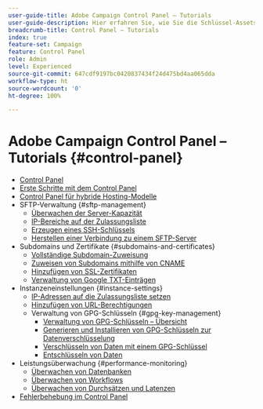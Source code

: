 ```yaml
---
user-guide-title: Adobe Campaign Control Panel – Tutorials
user-guide-description: Hier erfahren Sie, wie Sie die Schlüssel-Assets Ihrer Adobe Campaign-Instanzen überwachen und im Control Panel administrative Aufgaben durchführen.
breadcrumb-title: Control Panel – Tutorials
index: true
feature-set: Campaign
feature: Control Panel
role: Admin
level: Experienced
source-git-commit: 647cdf9197bc0420837434f24d475bd4aa065dda
workflow-type: ht
source-wordcount: '0'
ht-degree: 100%

---
```



# Adobe Campaign Control Panel – Tutorials {#control-panel}

+ [Control Panel](/help/control-panel-overview.md)
+ [Erste Schritte mit dem Control Panel](/help/get-started-with-control-panel.md)
+ [Control Panel für hybride Hosting-Modelle](/help/control-panel-for-hybrid-hosting-models.md)
+ SFTP-Verwaltung {#sftp-management}
   + [Überwachen der Server-Kapazität](/help/sftp-management/monitor-server-capacity.md)
   + [IP-Bereiche auf der Zulassungsliste](/help/sftp-management/allowlist-ip-range.md)
   + [Erzeugen eines SSH-Schlüssels](/help/sftp-management/generate-ssh-key.md)
   + [Herstellen einer Verbindung zu einem SFTP-Server](/help/sftp-management/connect-to-sftp-server.md)
+ Subdomains und Zertifikate {#subdomains-and-certificates}
   + [Vollständige Subdomain-Zuweisung](/help/subdomains-and-certificates/subdomain-delegation.md)
   + [Zuweisen von Subdomains mithilfe von CNAME](/help/subdomains-and-certificates/delegate-subdomains-using-cname.md)
   + [Hinzufügen von SSL-Zertifikaten](/help/subdomains-and-certificates/add-ssl-certificates.md)
   + [Verwaltung von Google TXT-Einträgen](/help/subdomains-and-certificates/google-txt-record-management.md)
+ Instanzeneinstellungen {#instance-settings}
   + [IP-Adressen auf die Zulassungsliste setzen](/help/instance-settings/allowlist-ip-adresses.md)
   + [Hinzufügen von URL-Berechtigungen](/help/instance-settings/add-url-permissions.md)
   + Verwaltung von GPG-Schlüsseln {#gpg-key-management}
      + [Verwaltung von GPG-Schlüsseln – Übersicht](/help/instance-settings/gpg-key-management/gpg-key-management-overview.md)
      + [Generieren und Installieren von GPG-Schlüsseln zur Datenverschlüsselung](/help/instance-settings/gpg-key-management/generate-and-install-gpg-keys-for-data-encryption.md)
      + [Verschlüsseln von Daten mit einem GPG-Schlüssel](/help/instance-settings/gpg-key-management/use-a-gpg-key-to-encrypt-data.md)
      + [Entschlüsseln von Daten](/help/instance-settings/gpg-key-management/decrypt-data.md)
+ Leistungsüberwachung {#performance-monitoring}
   + [Überwachen von Datenbanken](/help/performance-monitoring/monitor-databases.md)
   + [Überwachen von Workflows](/help/performance-monitoring/monitor-workflows.md)
   + [Überwachen von Durchsätzen und Latenzen](/help/performance-monitoring/monitor-throughputs-and-latency.md)
+ [Fehlerbehebung im Control Panel](/help/trouble-shooting.md)
